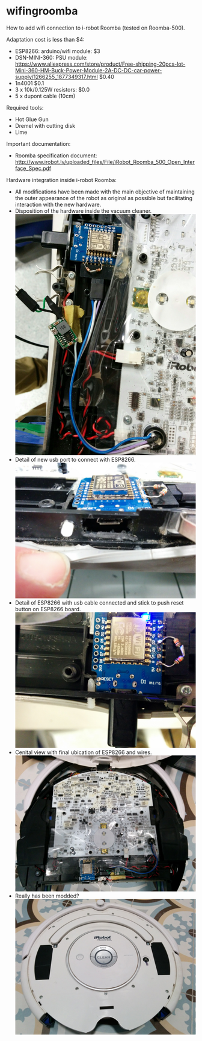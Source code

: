 # wifingroomba

How to add wifi connection to i-robot Roomba (tested on Roomba-500).

Adaptation cost is less than $4: 
 - ESP8266: arduino/wifi module: $3
 - DSN-MINI-360: PSU module: https://www.aliexpress.com/store/product/Free-shipping-20pcs-lot-Mini-360-HM-Buck-Power-Module-2A-DC-DC-car-power-supply/1266255_1877349317.html $0.40
 - 1n4001 $0.1
 - 3 x 10k/0.125W resistors: $0.0
 - 5 x dupont cable (10cm)

Required tools:
 - Hot Glue Gun
 - Dremel with cutting disk
 - Lime

Important documentation:
 - Roomba specification document: http://www.irobot.lv/uploaded_files/File/iRobot_Roomba_500_Open_Interface_Spec.pdf

Hardware integration inside i-robot Roomba:
 - All modifications have been made with the main objective of maintaining the outer appearance of the robot as original as possible but facilitating interaction with the new hardware.
 - Disposition of the hardware inside the vacuum cleaner.
 ![Hardware location](images/hardware.jpg "Hardware location inside vacuum")
 - Detail of new usb port to connect with ESP8266.
 ![USB port detail](images/usbPort.jpg "USB port detail")
 - Detail of ESP8266 with usb cable connected and stick to push reset button on ESP8266 board. 
 ![Reset button detail](images/resetButtonDetail.jpg "Reset button detail")
 - Cenital view with final ubication of ESP8266 and wires.
 ![Cenital view](images/cenitalView.jpg "Cenital view")
 - Really has been modded?
 ![Really has been modded?](images/allTogether.jpg "Really has been modded?")
